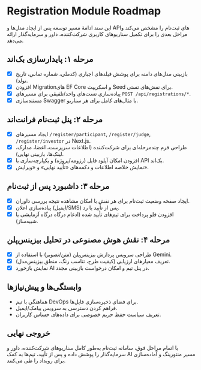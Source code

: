 # Registration Module Roadmap

این سند ادامهٔ مسیر توسعه پس از ایجاد مدل‌ها و APIهای ثبت‌نام را مشخص می‌کند و مراحل بعدی را برای تکمیل سناریوهای کاربری شرکت‌کننده، داور و سرمایه‌گذار ارائه می‌دهد.

## مرحله ۱: پایدارسازی بک‌اند
- [x] بازبینی مدل‌های دامنه برای پوشش فیلدهای اجباری (کدملی، شماره تماس، تاریخ تولد).
- [x] افزودن Migrationهای EF Core و اسکریپت Seed برای نقش‌های تستی.
- [x] پیاده‌سازی تست‌های واحد/تلفیقی برای مسیرهای `POST /api/registrations/*`.
- [x] مستندسازی Swagger با مثال‌های کامل برای هر سناریو.

## مرحله ۲: پنل ثبت‌نام فرانت‌اند
- [x] ایجاد مسیرهای `/register/participant`, `/register/judge`, `/register/investor` در Next.js.
- [x] طراحی فرم چندمرحله‌ای برای شرکت‌کننده (اطلاعات سرپرست، اعضا، مدارک، لینک‌ها، بازبینی نهایی).
- [x] افزودن امکان آپلود فایل (رزومه/پروژه) و یکپارچه‌سازی با API بک‌اند.
- [x] نمایش خلاصه اطلاعات و دکمه‌های «تأیید نهایی» و «ویرایش».

## مرحله ۳: داشبورد پس از ثبت‌نام
- [x] ایجاد صفحه وضعیت ثبت‌نام برای هر نقش با امکان مشاهده نتیجه بررسی داوران.
- [x] پیاده‌سازی اعلان (ایمیل/SMS) پس از تأیید یا رد.
- [x] افزودن فلو پرداخت برای تیم‌های تأیید شده (ادغام درگاه درگاه آزمایشی یا شبیه‌ساز).

## مرحله ۴: نقش هوش مصنوعی در تحلیل بیزینس‌پلن
- [x] طراحی سرویس پردازش بیزینس‌پلن (متن/تصویر) با استفاده از Gemini.
- [x] تعریف معیارهای ارزیابی (کیفیت طرح، تناسب رنگ، منطق بیزینس‌مدل).
- [x] نمایش بازخورد AI در پنل تیم و امکان درخواست بازبینی مجدد.

## وابستگی‌ها و پیش‌نیازها
- هماهنگی با تیم DevOps برای فضای ذخیره‌سازی فایل‌ها.
- فراهم کردن دسترسی به سرویس پیامک/ایمیل.
- تعریف سیاست حفظ حریم خصوصی برای داده‌های حساس کاربران.

## خروجی نهایی
با اتمام مراحل فوق، سامانه ثبت‌نام به‌طور کامل سناریوهای شرکت‌کننده، داور و سرمایه‌گذار را پوشش داده و پس از تأیید، تیم‌ها به کمک AI مسیر منتورینگ و آماده‌سازی برای رویداد را طی می‌کنند.
